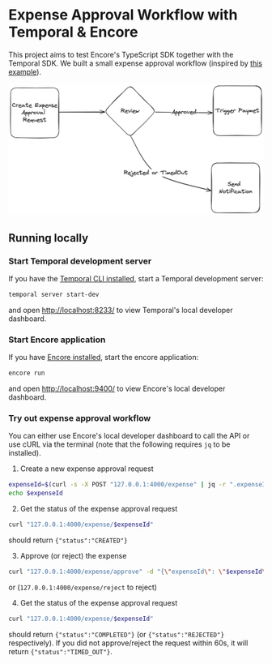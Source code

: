 # Expense Approval Workflow with Temporal & Encore

This project aims to test Encore's TypeScript SDK together with the Temporal SDK. We built a small expense approval workflow (inspired by [this example](https://github.com/temporalio/samples-typescript/tree/main/expense)).

![Workflow](assets/workflow.png)

## Running locally

### Start Temporal development server
If you have the [Temporal CLI installed](https://github.com/temporalio/cli), start a Temporal development server:
```bash
temporal server start-dev
```
and open <http://localhost:8233/> to view Temporal's local developer dashboard.

### Start Encore application
If you have [Encore installed](https://encore.dev/docs/install), start the encore application:
```bash
encore run
```
and open <http://localhost:9400/> to view Encore's local developer dashboard.

### Try out expense approval workflow

You can either use Encore's local developer dashboard to call the API or use cURL via the terminal (note that the following requires `jq` to be installed).

1. Create a new expense approval request
```bash
expenseId=$(curl -s -X POST "127.0.0.1:4000/expense" | jq -r ".expenseId")
echo $expenseId
```

2. Get the status of the expense approval request
```bash
curl "127.0.0.1:4000/expense/$expenseId"
```
should return `{"status":"CREATED"}`

3. Approve (or reject) the expense
```bash
curl "127.0.0.1:4000/expense/approve" -d "{\"expenseId\": \"$expenseId\"}"
```
or (`127.0.0.1:4000/expense/reject` to reject)

4. Get the status of the expense approval request
```bash
curl "127.0.0.1:4000/expense/$expenseId"
```
should return `{"status":"COMPLETED"}` (or `{"status":"REJECTED"}` respectively). If you did not approve/reject the request within 60s, it will return  `{"status":"TIMED_OUT"}`.
